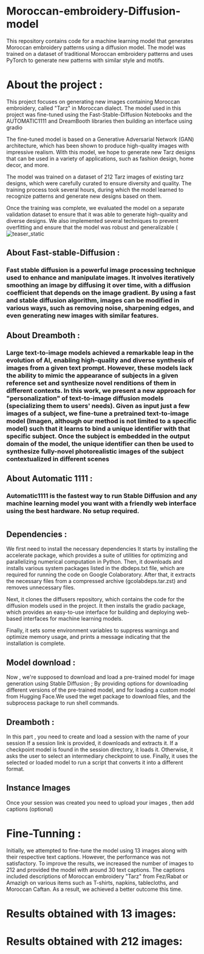# Moroccan-embroidery-Diffusion-model
This repository contains code for a machine learning model that generates Moroccan embroidery patterns using a diffusion model. The model was trained on a dataset of traditional Moroccan embroidery patterns and uses PyTorch to generate new patterns with similar style and motifs. 
# About the project : 
This project focuses on generating new images containing Moroccan embroidery, called "Tarz" in Moroccan dialect. The model used in this project was fine-tuned using the Fast-Stable-Diffusion Notebooks and the AUTOMATIC1111 and DreamBooth libraries then building an interface using gradio 

The fine-tuned model is based on a Generative Adversarial Network (GAN) architecture, which has been shown to produce high-quality images with impressive realism. With this model, we hope to generate new Tarz designs that can be used in a variety of applications, such as fashion design, home decor, and more.

The model was trained on a dataset of 212 Tarz images of existing tarz designs, which were carefully curated to ensure diversity and quality. The training process took several hours, during which the model learned to recognize patterns and generate new designs based on them.

Once the training was complete, we evaluated the model on a separate validation dataset to ensure that it was able to generate high-quality and diverse designs. We also implemented several techniques to prevent overfitting and ensure that the model was robust and generalizable
(![teaser_static](https://user-images.githubusercontent.com/93876670/236652469-6b3d0d97-f3bf-41ff-87e1-a1aa282f9188.jpg)
## About Fast-stable-Diffusion :
### Fast stable diffusion is a powerful image processing technique used to enhance and manipulate images. It involves iteratively smoothing an image by diffusing it over time, with a diffusion coefficient that depends on the image gradient. By using a fast and stable diffusion algorithm, images can be modified in various ways, such as removing noise, sharpening edges, and even generating new images with similar features.
## About Dreamboth :
### Large text-to-image models achieved a remarkable leap in the evolution of AI, enabling high-quality and diverse synthesis of images from a given text prompt. However, these models lack the ability to mimic the appearance of subjects in a given reference set and synthesize novel renditions of them in different contexts. In this work, we present a new approach for "personalization" of text-to-image diffusion models (specializing them to users' needs). Given as input just a few images of a subject, we fine-tune a pretrained text-to-image model (Imagen, although our method is not limited to a specific model) such that it learns to bind a unique identifier with that specific subject. Once the subject is embedded in the output domain of the model, the unique identifier can then be used to synthesize fully-novel photorealistic images of the subject contextualized in different scenes
## About Automatic 1111 :
### Automatic1111 is the fastest way to run Stable Diffusion and any machine learning model you want with a friendly web interface using the best hardware. No setup required.
# 
## Dependencies :
We first need to install the necessary dependencies 
It starts by installing the accelerate package, which provides a suite of utilities for optimizing and parallelizing numerical computation in Python. Then, it downloads and installs various system packages listed in the dbdeps.txt file, which are required for running the code on Google Colaboratory. After that, it extracts the necessary files from a compressed archive (gcolabdeps.tar.zst) and removes unnecessary files.

Next, it clones the diffusers repository, which contains the code for the diffusion models used in the project. It then installs the gradio package, which provides an easy-to-use interface for building and deploying web-based interfaces for machine learning models.

Finally, it sets some environment variables to suppress warnings and optimize memory usage, and prints a message indicating that the installation is complete.
## Model download :
Now , we're supposed to download and load a pre-trained model for image generation using Stable Diffusion ; By providing options for downloading different versions of the pre-trained model, and for loading a custom model from Hugging Face.We used  the wget package to download files, and the subprocess package to run shell commands.
## Dreamboth :
In this part , you need to create and load a session with the name of your session If a session link is provided, it downloads and extracts it. If a checkpoint model is found in the session directory, it loads it. Otherwise, it asks the user to select an intermediary checkpoint to use. Finally, it uses the selected or loaded model to run a script that converts it into a different format.
## Instance Images
 Once your session was created you need to upload your images , then add captions (optional)
 
# Fine-Tunning : 
Initially, we attempted to fine-tune the model using 13 images along with their respective text captions. However, the performance was not satisfactory. To improve the results, we increased the number of images to 212 and provided the model with around 30 text captions. The captions included descriptions of Moroccan embroidery "Tarz" from Fez/Rabat or Amazigh on various items such as T-shirts, napkins, tablecloths, and Moroccan Caftan. As a result, we achieved a better outcome this time.

# Results obtained with 13 images:
# Results obtained with 212 images:




